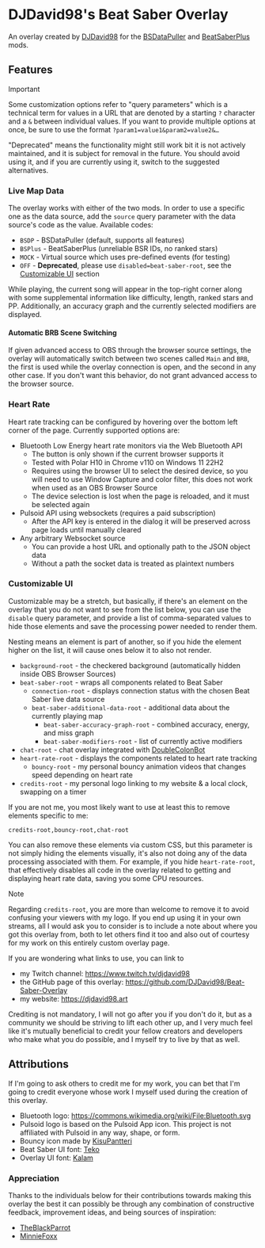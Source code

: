 # DJDavid98's Beat Saber Overlay

An overlay created by [DJDavid98] for the [BSDataPuller] and [BeatSaberPlus] mods.

[DJDavid98]: https://djdavid98.art

[BSDataPuller]: https://github.com/ReadieFur/BSDataPuller/

[BeatSaberPlus]: https://github.com/hardcpp/BeatSaberPlus

## Features

> [!IMPORTANT]
> Some customization options refer to "query parameters" which is a technical term for values in a
> URL that are denoted by a starting `?` character and a `&` between individual values. If you want
> to provide multiple options at once, be sure to use the format `?param1=value1&param2=value2&…`
>
> "Deprecated" means the functionality might still work bit it is not actively maintained, and it is
> subject for removal in the future. You should avoid using it, and if you are currently using it,
> switch to the suggested alternatives.

### Live Map Data

The overlay works with either of the two mods. In order to use a specific one as the data source,
add the `source` query parameter with the data source's code as the value. Available codes:

* `BSDP` - BSDataPuller (default, supports all features)
* `BSPlus` - BeatSaberPlus (unreliable BSR IDs, no ranked stars)
* `MOCK` - Virtual source which uses pre-defined events (for testing)
* `OFF` - **Deprecated**, please use `disabled=beat-saber-root`, see the [Customizable UI] section

[Customizable UI]: #customizable-ui

While playing, the current song will appear in the top-right corner along with some supplemental
information like difficulty, length, ranked stars and PP. Additionally, an accuracy graph and the
currently selected modifiers are displayed.

#### Automatic BRB Scene Switching

If given advanced access to OBS through the browser source settings, the overlay will automatically
switch between two scenes called `Main` and `BRB`, the first is used while the overlay connection is
open, and the second in any other case. If you don't want this behavior, do not grant advanced
access to the browser source.

### Heart Rate

Heart rate tracking can be configured by hovering over the bottom left corner of the page. Currently
supported options
are:

* Bluetooth Low Energy heart rate monitors via the Web Bluetooth API
    * The button is only shown if the current browser supports it
    * Tested with Polar H10 in Chrome v110 on Windows 11 22H2
    * Requires using the browser UI to select the desired device, so you will need to use Window
      Capture and color filter, this does not work when used as an OBS Browser Source
    * The device selection is lost when the page is reloaded, and it must be selected again
* Pulsoid API using websockets (requires a paid subscription)
    * After the API key is entered in the dialog it will be preserved across page loads until
      manually cleared
* Any arbitrary Websocket source
    * You can provide a host URL and optionally path to the JSON object data
    * Without a path the socket data is treated as plaintext numbers

### Customizable UI

Customizable may be a stretch, but basically, if there's an element on the overlay that you do not
want to see from the list below, you can use the `disable` query parameter, and provide a list of
comma-separated values to hide those elements and save the processing power needed to render them.

Nesting means an element is part of another, so if you hide the element higher on the list, it will
cause ones below it to also not render.

* `background-root` - the checkered background (automatically hidden inside OBS Browser Sources)
* `beat-saber-root` - wraps all components related to Beat Saber
    * `connection-root` - displays connection status with the chosen Beat Saber live data source
    * `beat-saber-additional-data-root` - additional data about the currently playing map
        * `beat-saber-accuracy-graph-root` - combined accuracy, energy, and miss graph
        * `beat-saber-modifiers-root` - list of currently active modifiers
* `chat-root` - chat overlay integrated with [DoubleColonBot]
* `heart-rate-root` - displays the components related to heart rate tracking
    * `bouncy-root` - my personal bouncy animation videos that changes speed depending on heart rate
* `credits-root` - my personal logo linking to my website & a local clock, swapping on a timer

If you are not me, you most likely want to use at least this to remove elements specific to me:

```
credits-root,bouncy-root,chat-root
```

You can also remove these elements via custom CSS, but this parameter is not simply hiding the
elements visually, it's also not doing any of the data processing associated with them. For example,
if you hide `heart-rate-root`, that effectively disables all code in the overlay related to getting
and displaying heart rate data, saving you some CPU resources.

> [!NOTE]
> Regarding `credits-root`, you are more than welcome to remove it to avoid confusing your viewers
> with my logo. If you end up using it in your own streams, all I would ask you to consider is to
> include a note about where you got this overlay from, both to let others find it too and also out
> of courtesy for my work on this entirely custom overlay page.
>
> If you are wondering what links to use, you can link to
> * my Twitch channel: https://www.twitch.tv/djdavid98
> * the GitHub page of this overlay: https://github.com/DJDavid98/Beat-Saber-Overlay
> * my website: https://djdavid98.art
>
> Crediting is not mandatory, I will not go after you if you don't do it, but as a community we
> should be striving to lift each other up, and I very much feel like it's mutually beneficial to
> credit your fellow creators and developers who make what you do possible, and I myself try to live
> by that as well.

[DoubleColonBot]: https://github.com/DJDavid98/DoubleColonBot

## Attributions

<!-- Keep in sync with SettingsPageCredits.tsx -->

If I'm going to ask others to credit me for my work, you can bet that I'm going to credit everyone
whose work I myself used during the creation of this overlay.

* Bluetooth logo: https://commons.wikimedia.org/wiki/File:Bluetooth.svg
* Pulsoid logo is based on the Pulsoid App icon. This project is not affiliated with Pulsoid in any
  way, shape, or form.
* Bouncy icon made by [KisuPantteri](https://www.twitch.tv/KisuPantteri)
* Beat Saber UI font: [Teko](https://fonts.google.com/specimen/Teko)
* Overlay UI font: [Kalam](https://fonts.google.com/specimen/Kalam)

### Appreciation

Thanks to the individuals below for their contributions towards making this overlay the best it can
possibly be through any combination of constructive feedback, improvement ideas, and being sources
of inspiration:

* [TheBlackParrot](https://www.twitch.tv/theblackparrot)
* [MinnieFoxx](https://www.twitch.tv/minniefoxx)
